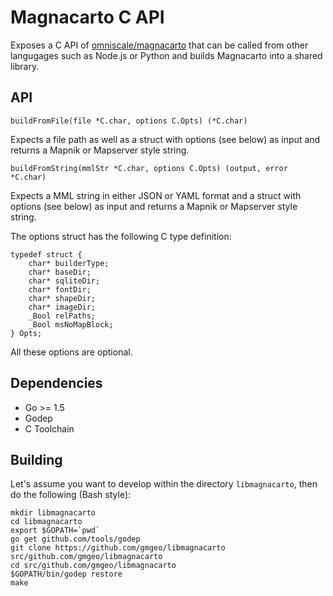 # Magnacarto C API

Exposes a C API of [omniscale/magnacarto](https://github.com/omniscale/magnacarto) that can be called from other langugages such as Node.js or Python and builds Magnacarto into a shared library.

## API

`buildFromFile(file *C.char, options C.Opts) (*C.char)`

Expects a file path as well as a struct with options (see below) as input and returns a Mapnik or Mapserver style string.

`buildFromString(mmlStr *C.char, options C.Opts) (output, error *C.char)`

Expects a MML string in either JSON or YAML format and a struct with options (see below)
as input and returns a Mapnik or Mapserver style string.

The options struct has the following C type definition:

```
typedef struct {
    char* builderType;
    char* baseDir;
    char* sqliteDir;
    char* fontDir;
    char* shapeDir;
    char* imageDir;
    _Bool relPaths;
    _Bool msNoMapBlock;
} Opts;
```
All these options are optional.

## Dependencies

* Go >= 1.5
* Godep
* C Toolchain

## Building

Let's assume you want to develop within the directory `libmagnacarto`, then do the following (Bash style):
```
mkdir libmagnacarto
cd libmagnacarto
export $GOPATH=`pwd`
go get github.com/tools/godep
git clone https://github.com/gmgeo/libmagnacarto src/github.com/gmgeo/libmagnacarto
cd src/github.com/gmgeo/libmagnacarto
$GOPATH/bin/godep restore
make
```
